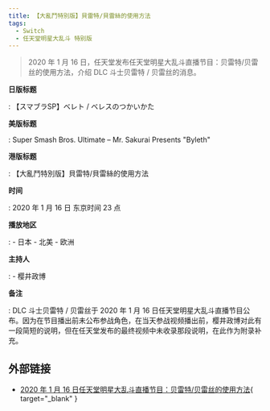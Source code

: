 ```yaml
---
title: 【大亂鬥特別版】貝雷特/貝雷絲的使用方法
tags:
  - Switch
  - 任天堂明星大乱斗 特别版
---
```


> 2020 年 1 月 16 日，任天堂发布任天堂明星大乱斗直播节目：贝雷特/贝雷丝的使用方法，介绍 DLC 斗士贝雷特 / 贝雷丝的消息。

**日版标题**

:   【スマブラSP】ベレト / ベレスのつかいかた

**美版标题**

:   Super Smash Bros. Ultimate – Mr. Sakurai Presents "Byleth"

**港版标题**

:   【大亂鬥特別版】貝雷特/貝雷絲的使用方法

**时间**

:   2020 年 1 月 16 日 东京时间 23 点

**播放地区**

:   - 日本
    - 北美
    - 欧洲

**主持人**

:   - 樱井政博

**备注**

:   DLC 斗士贝雷特 / 贝雷丝于 2020 年 1 月 16 日任天堂明星大乱斗直播节目公布。因为在节目播出前未公布参战角色，在当天参战视频播出前，樱井政博对此有一段简短的说明，但在任天堂发布的最终视频中未收录那段说明，在此作为附录补充。

## 外部链接

- [2020 年 1 月 16 日任天堂明星大乱斗直播节目：贝雷特/贝雷丝的使用方法](https://www.bilibili.com/video/BV1s44y147rr/){ target="_blank" }
